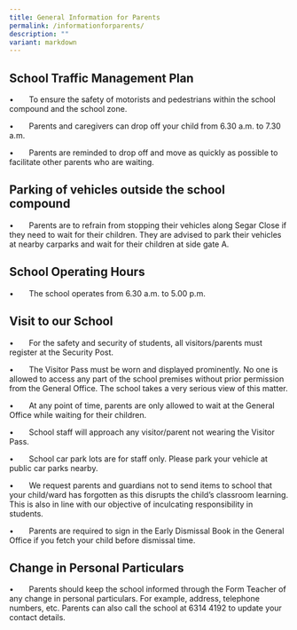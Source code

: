 ```yaml
---
title: General Information for Parents
permalink: /informationforparents/
description: ""
variant: markdown
---
```

School Traffic Management Plan
------------------------------

•       To ensure the safety of motorists and pedestrians within the school compound and the school zone.

•       Parents and caregivers can drop off your child from 6.30 a.m. to 7.30 a.m.

•       Parents are reminded to drop off and move as quickly as possible to facilitate other parents who are waiting.

Parking of vehicles outside the school compound
-----------------------------------------------

•       Parents are to refrain from stopping their vehicles along Segar Close if they need to wait for their children. They are advised to park their vehicles at nearby carparks and wait for their children at side gate A.

School Operating Hours
----------------------

•       The school operates from 6.30 a.m. to 5.00 p.m.

Visit to our School
-------------------

•       For the safety and security of students, all visitors/parents must register at the Security Post.

•       The Visitor Pass must be worn and displayed prominently. No one is allowed to access any part of the school premises without prior permission from the General Office. The school takes a very serious view of this matter.

•       At any point of time, parents are only allowed to wait at the General Office while waiting for their children.

•       School staff will approach any visitor/parent not wearing the Visitor Pass.

•       School car park lots are for staff only. Please park your vehicle at public car parks nearby.

•       We request parents and guardians not to send items to school that your child/ward has forgotten as this disrupts the child’s classroom learning. This is also in line with our objective of inculcating responsibility in students.

•       Parents are required to sign in the Early Dismissal Book in the General Office if you fetch your child before dismissal time.

Change in Personal Particulars
-------------------

•       Parents should keep the school informed through the Form Teacher of any change in personal particulars. For example, address, telephone numbers, etc. Parents can also call the school at 6314 4192 to update your contact details.